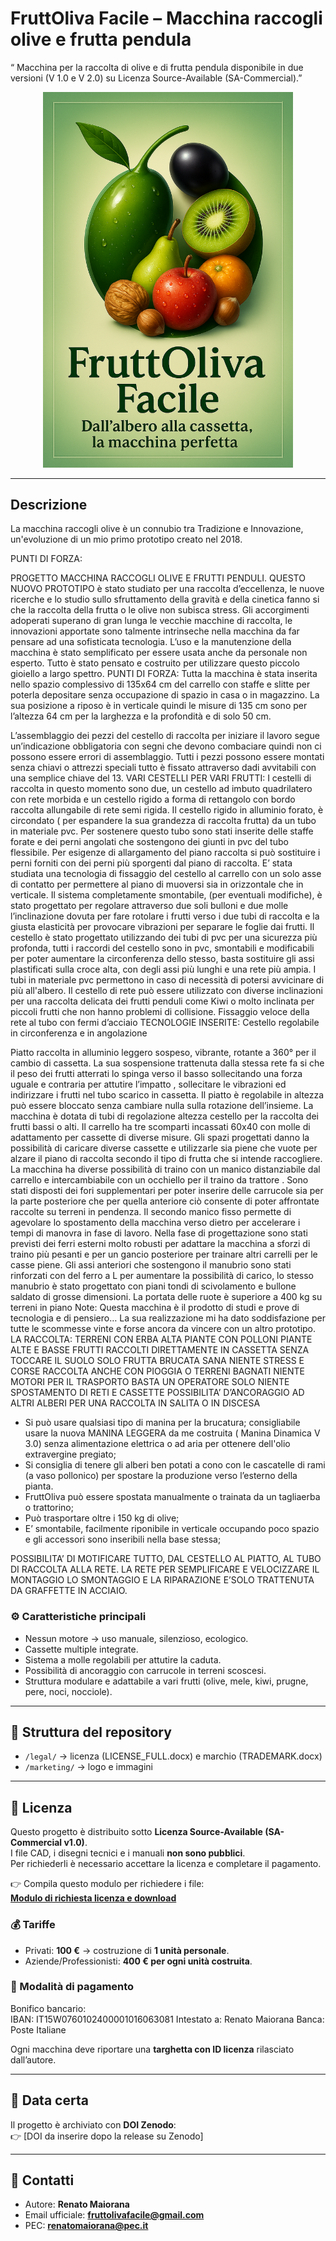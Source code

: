 # FruttOliva Facile – Macchina raccogli olive e frutta pendula 

“ Macchina per la raccolta di olive e di frutta pendula disponibile in due versioni (V 1.0 e V 2.0) su Licenza Source-Available (SA-Commercial).”

<!-- Logo visibile sia in light che dark mode -->
<p align="center">
  <!-- Logo per light mode -->
  <picture>
    <source media="(prefers-color-scheme: dark)" srcset="marketing/logo_scuro.png">
    <source media="(prefers-color-scheme: light)" srcset="marketing/logo_chiaro.png">
    <img alt="FruttOliva Facile" src="marketing/logo_chiaro.png" width="400">
  </picture>
</p>

---

## Descrizione

La macchina raccogli olive è un connubio tra Tradizione e Innovazione, un'evoluzione di un mio primo prototipo creato nel 2018.

PUNTI DI FORZA:






  
PROGETTO MACCHINA RACCOGLI OLIVE E FRUTTI PENDULI.
QUESTO NUOVO PROTOTIPO è stato studiato per una raccolta d’eccellenza, le nuove ricerche e lo studio
sullo sfruttamento della gravità e della cinetica fanno si che la raccolta della frutta o le olive non subisca
stress. Gli accorgimenti adoperati superano di gran lunga le vecchie macchine di raccolta, le innovazioni
apportate sono talmente intrinseche nella macchina da far pensare ad una sofisticata tecnologia.
L’uso e la manutenzione della macchina è stato semplificato per essere usata anche da personale non
esperto. Tutto è stato pensato e costruito per utilizzare questo piccolo gioiello a largo spettro.
PUNTI DI FORZA:
Tutta la macchina è stata inserita nello spazio complessivo di 135x64 cm del carrello con staffe e slitte per
poterla depositare senza occupazione di spazio in casa o in magazzino. La sua posizione a riposo è in
verticale quindi le misure di 135 cm sono per l’altezza 64 cm per la larghezza e la profondità e di solo 50 cm.

L’assemblaggio dei pezzi del cestello di raccolta per iniziare il lavoro segue un’indicazione obbligatoria con
segni che devono combaciare quindi non ci possono essere errori di assemblaggio. Tutti i pezzi possono
essere montati senza chiavi o attrezzi speciali tutto è fissato attraverso dadi avvitabili con una semplice
chiave del 13.
VARI CESTELLI PER VARI FRUTTI:
I cestelli di raccolta in questo momento sono due, un cestello ad imbuto quadrilatero con rete morbida e un
cestello rigido a forma di rettangolo con bordo raccolta allungabile di rete semi rigida.
Il cestello rigido in alluminio forato, è circondato ( per espandere la sua grandezza di raccolta
frutta) da un tubo in materiale pvc. Per sostenere questo tubo sono stati inserite delle staffe forate
e dei perni angolati che sostengono dei giunti in pvc del tubo flessibile. Per esigenze di
allargamento del piano raccolta si può sostituire i perni forniti con dei perni più sporgenti dal piano
di raccolta.
E’ stata studiata una tecnologia di fissaggio del cestello al carrello con un solo asse di contatto per
permettere al piano di muoversi sia in orizzontale che in verticale. Il sistema completamente smontabile,
(per eventuali modifiche), è stato progettato per regolare attraverso due soli bulloni e due molle
l’inclinazione dovuta per fare rotolare i frutti verso i due tubi di raccolta e la giusta elasticità per provocare
vibrazioni per separare le foglie dai frutti.
Il cestello è stato progettato utilizzando dei tubi di pvc per una sicurezza più profonda, tutti i
raccordi del cestello sono in pvc, smontabili e modificabili per poter aumentare la circonferenza
dello stesso, basta sostituire gli assi plastificati sulla croce alta, con degli assi più lunghi e una rete
più ampia. I tubi in materiale pvc permettono in caso di necessità di potersi avvicinare di più all'albero.
Il cestello di rete può essere utilizzato con diverse inclinazioni per una raccolta delicata dei frutti penduli
come Kiwi o molto inclinata per piccoli frutti che non hanno problemi di collisione.
Fissaggio veloce della rete al tubo con fermi d’acciaio
TECNOLOGIE INSERITE:
Cestello regolabile in circonferenza e in angolazione

Piatto raccolta in alluminio leggero sospeso, vibrante, rotante a 360° per il cambio di cassetta. La sua
sospensione trattenuta dalla stessa rete fa si che il peso dei frutti atterrati lo spinga verso il basso
sollecitando una forza uguale e contraria per attutire l’impatto , sollecitare le vibrazioni ed indirizzare i
frutti nel tubo scarico in cassetta. Il piatto è regolabile in altezza può essere bloccato senza cambiare nulla
sulla rotazione dell’insieme.
La macchina è dotata di tubi di regolazione altezza cestello per la raccolta dei frutti bassi o alti.
Il carrello ha tre scomparti incassati 60x40 con molle di adattamento per cassette di diverse misure. Gli
spazi progettati danno la possibilità di caricare diverse cassette e utilizzarle sia piene che vuote per alzare il
piano di raccolta secondo il tipo di frutta che si intende raccogliere.
La macchina ha diverse possibilità di traino con un manico distanziabile dal carrello e intercambiabile con
un occhiello per il traino da trattore .
Sono stati disposti dei fori supplementari per poter inserire delle carrucole sia per la parte posteriore che
per quella anteriore ciò consente di poter affrontate raccolte su terreni in pendenza.
Il secondo manico fisso permette di agevolare lo spostamento della macchina verso dietro per accelerare i
tempi di manovra in fase di lavoro.
Nella fase di progettazione sono stati previsti dei ferri esterni molto robusti per adattare la macchina a
sforzi di traino più pesanti e per un gancio posteriore per trainare altri carrelli per le casse piene.
Gli assi anteriori che sostengono il manubrio sono stati rinforzati con del ferro a L per aumentare la
possibilità di carico, lo stesso manubrio è stato progettato con piani tondi di scivolamento e bullone
saldato di grosse dimensioni.
La portata delle ruote è superiore a 400 kg su terreni in piano
Note:
Questa macchina è il prodotto di studi e prove di tecnologia e di pensiero… La sua realizzazione mi ha dato
soddisfazione per tutte le scommesse vinte e forse ancora da vincere con un altro prototipo.
LA RACCOLTA:
TERRENI CON ERBA ALTA
PIANTE CON POLLONI
PIANTE ALTE E BASSE
FRUTTI RACCOLTI DIRETTAMENTE IN CASSETTA SENZA TOCCARE IL SUOLO
SOLO FRUTTA BRUCATA SANA
NIENTE STRESS E CORSE
RACCOLTA ANCHE CON PIOGGIA O TERRENI BAGNATI
NIENTE MOTORI PER IL TRASPORTO
BASTA UN OPERATORE SOLO
NIENTE SPOSTAMENTO DI RETI E CASSETTE
POSSIBILITA’ D’ANCORAGGIO AD ALTRI ALBERI PER UNA RACCOLTA IN SALITA O IN DISCESA

* Si può usare qualsiasi tipo di manina per la brucatura; consigliabile usare la nuova MANINA LEGGERA da me costruita ( Manina Dinamica V 3.0) senza alimentazione elettrica o ad aria per ottenere dell'olio extravergine pregiato;
* Si consiglia di tenere gli alberi ben potati a cono con le cascatelle di rami (a vaso pollonico) per spostare la produzione verso l’esterno della pianta.
* FruttOliva può essere spostata manualmente o trainata da un tagliaerba o trattorino;
* Può trasportare oltre i 150 kg di olive;
* E’ smontabile, facilmente riponibile in verticale occupando poco spazio e gli accessori sono inseribili nella base stessa;
  
POSSIBILITA’ DI MOTIFICARE TUTTO, DAL CESTELLO AL PIATTO, AL TUBO DI RACCOLTA ALLA RETE. LA RETE
PER SEMPLIFICARE E VELOCIZZARE IL MONTAGGIO LO SMONTAGGIO E LA RIPARAZIONE E’SOLO
TRATTENUTA DA GRAFFETTE IN ACCIAIO.




### ⚙️ Caratteristiche principali
- Nessun motore → uso manuale, silenzioso, ecologico.  
- Cassette multiple integrate.  
- Sistema a molle regolabili per attutire la caduta.  
- Possibilità di ancoraggio con carrucole in terreni scoscesi.  
- Struttura modulare e adattabile a vari frutti (olive, mele, kiwi, prugne, pere, noci, nocciole).  

---

## 📂 Struttura del repository
- `/legal/` → licenza (LICENSE_FULL.docx) e marchio (TRADEMARK.docx)  
- `/marketing/` → logo e immagini  

---

## 🔑 Licenza
Questo progetto è distribuito sotto **Licenza Source-Available (SA-Commercial v1.0)**.  
I file CAD, i disegni tecnici e i manuali **non sono pubblici**.  
Per richiederli è necessario accettare la licenza e completare il pagamento.

👉 Compila questo modulo per richiedere i file:  
**[Modulo di richiesta licenza e download](https://docs.google.com/forms/d/e/1FAIpQLSfTbVVMwHI2QLadnsCA7LujxI0538x4_AsAecVl4cnVWzvgLw/viewform?usp=header)**

### 💰 Tariffe
- Privati: **100 €** → costruzione di **1 unità personale**.  
- Aziende/Professionisti: **400 € per ogni unità costruita**.  

### 📌 Modalità di pagamento
Bonifico bancario:  
IBAN: IT15W0760102400001016063081
Intestato a: Renato Maiorana
Banca: Poste Italiane


Ogni macchina deve riportare una **targhetta con ID licenza** rilasciato dall’autore.  

---

## 📅 Data certa
Il progetto è archiviato con **DOI Zenodo**:  
👉 [DOI da inserire dopo la release su Zenodo]  

---

## 📧 Contatti
- Autore: **Renato Maiorana**  
- Email ufficiale: **fruttolivafacile@gmail.com**  
- PEC: **renatomaiorana@pec.it**  















  

 






